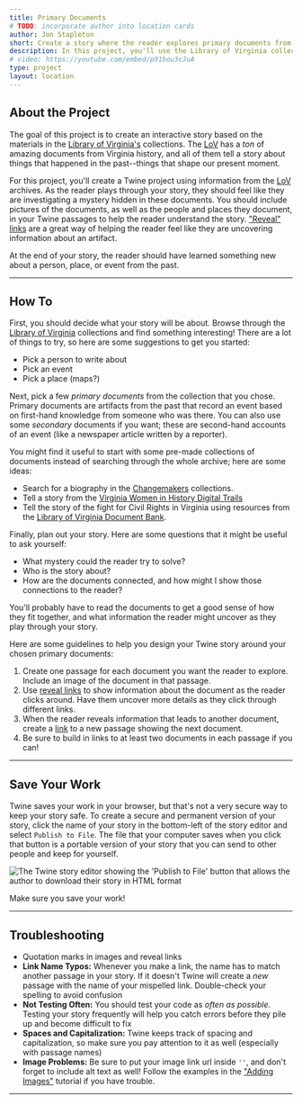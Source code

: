 ```yaml
---
title: Primary Documents
# TODO: incorporate author into location cards
author: Jon Stapleton
short: Create a story where the reader explores primary documents from a moment in history.
description: In this project, you'll use the Library of Virginia collections to find primary documents about a moment in history or a person from the past. Use the primary documents as the basis of a story, where the reader must investigate the documents to move the story forward.
# video: https://youtube.com/embed/p91bou3cJuA
type: project
layout: location
---
```


<script>
    import {base} from '$app/paths' // TODO: create link logic
</script>

## About the Project

The goal of this project is to create an interactive story based on the materials in the [Library of Virginia's](https://edu.lva.virginia.gov/) collections. The [LoV](https://edu.lva.virginia.gov/) has a *ton* of amazing documents from Virginia history, and all of them tell a story about things that happened in the past--things that shape our present moment.

For this project, you'll create a Twine project using information from the [LoV](https://edu.lva.virginia.gov/) archives. As the reader plays through your story, they should feel like they are investigating a mystery hidden in these documents. You should include pictures of the documents, as well as the people and places they document, in your Twine passages to help the reader understand the story. ["Reveal" links]({base}/locations/reveal-text) are a great way of helping the reader feel like they are uncovering information about an artifact.

At the end of your story, the reader should have learned something new about a person, place, or event from the past.

---

## How To

First, you should decide what your story will be about. Browse through the [Library of Virginia](https://edu.lva.virginia.gov/) collections and find something interesting! There are a lot of things to try, so here are some suggestions to get you started:

* Pick a person to write about
* Pick an event
* Pick a place (maps?)

Next, pick a few *primary documents* from the collection that you chose. Primary documents are artifacts from the past that record an event based on first-hand knowledge from someone who was there. You can also use some *secondary* documents if you want; these are second-hand accounts of an event (like a newspaper article written by a reporter).

You might find it useful to start with some pre-made collections of documents instead of searching through the whole archive; here are some ideas:

* Search for a biography in the [Changemakers](https://edu.lva.virginia.gov/changemakers/items/browse?item_type=person) collections.
* Tell a story from the [Virginia Women in History Digital Trails](https://edu.lva.virginia.gov/virginia-women-in-history/digitaltrails/)
* Tell the story of the fight for Civil Rights in Virginia using resources from the [Library of Virginia Document Bank](https://edu.lva.virginia.gov/dbva/items/browse?tags=Reform+Movements).

Finally, plan out your story. Here are some questions that it might be useful to ask yourself:

* What mystery could the reader try to solve?
* Who is the story about?
* How are the documents connected, and how might I show those connections to the reader?

You'll probably have to read the documents to get a good sense of how they fit together, and what information the reader might uncover as they play through your story. 

<!-- You can play through a short example [here](TODO: write the example story) if you want to see one way of completing the project. -->

Here are some guidelines to help you design your Twine story around your chosen primary documents:

1. Create one passage for each document you want the reader to explore. Include an image of the document in that passage.
2. Use [reveal links]({base}/locations/reveal-text) to show information about the document as the reader clicks around. Have them uncover more details as they click through different links.
3. When the reader reveals information that leads to another document, create a [link]({base}/locations/link-passages) to a new passage showing the next document.
4. Be sure to build in links to at least two documents in each passage if you can!

----

## Save Your Work

Twine saves your work in your browser, but that's not a very secure way to keep your story safe. To create a secure and permanent version of your story, click the name of your story in the bottom-left of the story editor and select `Publish to File`. The file that your computer saves when you click that button is a portable version of your story that you can send to other people and keep for yourself.

![The Twine story editor showing the 'Publish to File' button that allows the author to download their story in HTML format](/publish-to-file.png)

Make sure you save your work!

----

## Troubleshooting

* Quotation marks in images and reveal links
* **Link Name Typos:** Whenever you make a link, the name has to match another passage in your story. If it doesn't Twine will create a *new* passage with the name of your mispelled link. Double-check your spelling to avoid confusion
* **Not Testing Often:** You should test your code as *often as possible*. Testing your story frequently will help you catch errors before they pile up and become difficult to fix
* **Spaces and Capitalization:** Twine keeps track of spacing and capitalization, so make sure you pay attention to it as well (especially with passage names)
* **Image Problems:** Be sure to put your image link url inside `''`, and don't forget to include alt text as well! Follow the examples in the ["Adding Images"]({base}/locations/adding-images) tutorial if you have trouble.

---